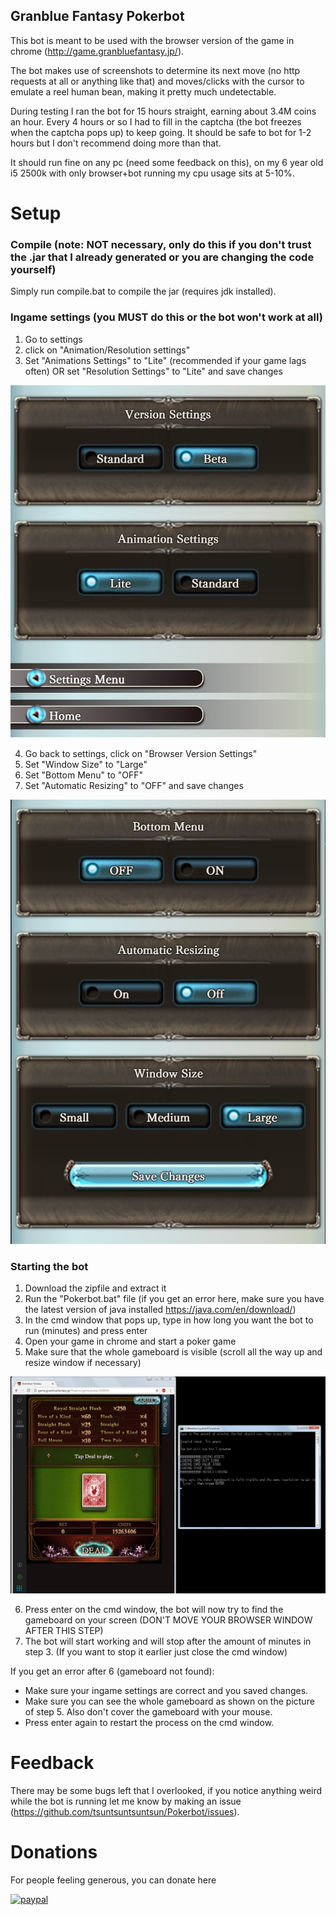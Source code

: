 ## Granblue Fantasy Pokerbot

This bot is meant to be used with the browser version of the game in chrome (http://game.granbluefantasy.jp/).

The bot makes use of screenshots to determine its next move (no http requests at all or anything like that) and moves/clicks with the cursor to emulate a reel human bean, making it pretty much undetectable. 

During testing I ran the bot for 15 hours straight, earning about 3.4M coins an hour. Every 4 hours or so I had to fill in the captcha (the bot freezes when the captcha pops up) to keep going. It should be safe to bot for 1-2 hours but I don't recommend doing more than that.

It should run fine on any pc (need some feedback on this), on my 6 year old i5 2500k with only browser+bot running my cpu usage sits at 5-10%.

# Setup

### Compile (note: NOT necessary, only do this if you don't trust the .jar that I already generated or you are changing the code yourself)

Simply run compile.bat to compile the jar (requires jdk installed).

### Ingame settings (you MUST do this or the bot won't work at all)
1. Go to settings
2. click on "Animation/Resolution settings"
3. Set "Animations Settings" to "Lite" (recommended if your game lags often) OR set "Resolution Settings"  to "Lite" and save changes

![Step 3 settings](/src/img/readme/settings3.jpg)

4. Go back to settings, click on "Browser Version Settings"
5. Set "Window Size" to "Large"
6. Set "Bottom Menu" to "OFF"
7. Set "Automatic Resizing" to "OFF" and save changes

![Step 4 settings](/src/img/readme/settings4.jpg)


### Starting the bot
1. Download the zipfile and extract it
2. Run the "Pokerbot.bat" file (if you get an error here, make sure you have the latest version of java installed https://java.com/en/download/)
3. In the cmd window that pops up, type in how long you want the bot to run (minutes) and press enter
4. Open your game in chrome and start a poker game
5. Make sure that the whole gameboard is visible (scroll all the way up and resize window if necessary)

![Step 5 setup](/src/img/readme/step5.jpg)

6. Press enter on the cmd window, the bot will now try to find the gameboard on your screen (DON'T MOVE YOUR BROWSER WINDOW AFTER THIS STEP)
7. The bot will start working and will stop after the amount of minutes in step 3. (If you want to stop it earlier just close the cmd window)

If you get an error after 6 (gameboard not found):
* Make sure your ingame settings are correct and you saved changes.
* Make sure you can see the whole gameboard as shown on the picture of step 5. Also don't cover the gameboard with your mouse.
* Press enter again to restart the process on the cmd window.

# Feedback
There may be some bugs left that I overlooked, if you notice anything weird while the bot is running let me know by making an issue (https://github.com/tsuntsuntsuntsun/Pokerbot/issues).

# Donations
For people feeling generous, you can donate here

[![paypal](https://www.paypalobjects.com/en_US/i/btn/btn_donateCC_LG.gif)](https://www.paypal.com/cgi-bin/webscr?cmd=_s-xclick&hosted_button_id=N6YUUYVD4A32Y)
